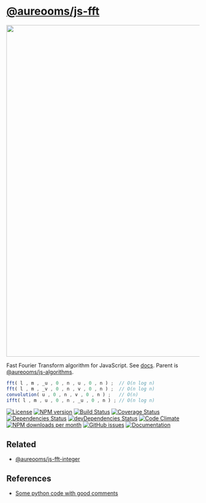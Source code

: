 [@aureooms/js-fft](https://aureooms.github.io/js-fft)
==

<img src="https://cdn.rawgit.com/aureooms/js-fft/master/media/sketch.svg" width="864">

Fast Fourier Transform algorithm for JavaScript.
See [docs](https://aureooms.github.io/js-fft).
Parent is [@aureooms/js-algorithms](https://github.com/aureooms/js-algorithms).

```js
fft( l , m , _u , 0 , n , u , 0 , n ) ;  // O(n log n)
fft( l , m , _v , 0 , n , v , 0 , n ) ;  // O(n log n)
convolution( u , 0 , n , v , 0 , n ) ;   // O(n)
ifft( l , m , u , 0 , n , _u , 0 , n ) ; // O(n log n)
```

[![License](https://img.shields.io/github/license/aureooms/js-fft.svg?style=flat)](https://raw.githubusercontent.com/aureooms/js-fft/master/LICENSE)
[![NPM version](https://img.shields.io/npm/v/@aureooms/js-fft.svg?style=flat)](https://www.npmjs.org/package/@aureooms/js-fft)
[![Build Status](https://img.shields.io/travis/aureooms/js-fft.svg?style=flat)](https://travis-ci.org/aureooms/js-fft)
[![Coverage Status](https://img.shields.io/coveralls/aureooms/js-fft.svg?style=flat)](https://coveralls.io/r/aureooms/js-fft)
[![Dependencies Status](https://img.shields.io/david/aureooms/js-fft.svg?style=flat)](https://david-dm.org/aureooms/js-fft#info=dependencies)
[![devDependencies Status](https://img.shields.io/david/dev/aureooms/js-fft.svg?style=flat)](https://david-dm.org/aureooms/js-fft#info=devDependencies)
[![Code Climate](https://img.shields.io/codeclimate/github/aureooms/js-fft.svg?style=flat)](https://codeclimate.com/github/aureooms/js-fft)
[![NPM downloads per month](https://img.shields.io/npm/dm/@aureooms/js-fft.svg?style=flat)](https://www.npmjs.org/package/@aureooms/js-fft)
[![GitHub issues](https://img.shields.io/github/issues/aureooms/js-fft.svg?style=flat)](https://github.com/aureooms/js-fft/issues)
[![Documentation](https://aureooms.github.io/js-fft/badge.svg)](https://aureooms.github.io/js-fft/source.html)

## Related
  - [@aureooms/js-fft-integer](https://github.com/aureooms/js-fft-integer)
  
## References
  - [Some python code with good comments](https://github.com/aureooms-research/fft/blob/master/code/polynomials.py#L4)
